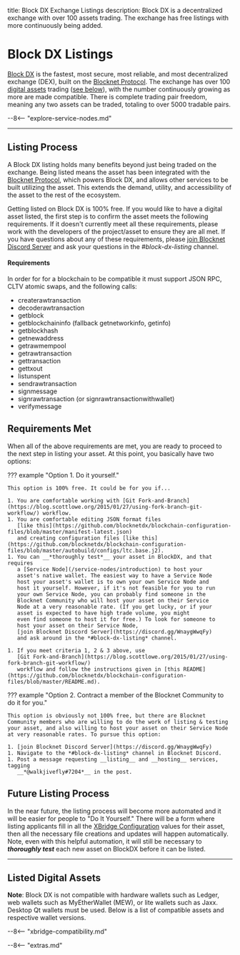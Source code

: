 title: Block DX Exchange Listings
description: Block DX is a decentralized exchange with over 100 assets trading. The exchange has free listings with more continuously being added.


# Block DX Listings
[Block DX](/blockdx/introduction) is the fastest, most secure, most reliable, and most decentralized exchange (DEX), built on the [Blocknet Protocol](/project/introduction). The exchange has over 100 [digital assets](/resources/glossary/#digital-asset) trading ([see below](/blockdx/listings/#listed-digital-assets)), with the number continuously growing as more are made compatible. There is complete trading pair freedom, meaning any two assets can be traded, totaling to over 5000 tradable pairs.

--8<-- "explore-service-nodes.md"

---

## Listing Process
A Block DX listing holds many benefits beyond just being traded on the exchange. Being listed means the asset has been integrated with the [Blocknet Protocol](/project/introduction), which powers Block DX, and allows other services to be built utilizing the asset. This extends the demand, utility, and accessibility of the asset to the rest of the ecosystem.

Getting listed on Block DX is 100% free. If you would like to have a
digital asset listed, the first step is to confirm the asset meets the following
requirements. If it doesn't currently meet all these requirements, please work with
the developers of the project/asset to ensure they
are all met. If you have questions about any of these requirements, please
[join Blocknet Discord Server](https://discord.gg/WnaygWwqFy) and ask your
questions in the *#block-dx-listing* channel.

#### Requirements
In order for for a blockchain to be compatible it must support JSON RPC, CLTV atomic swaps, and the following calls:

* createrawtransaction
* decoderawtransaction
* getblock
* getblockchaininfo (fallback getnetworkinfo, getinfo)
* getblockhash
* getnewaddress
* getrawmempool
* getrawtransaction
* gettransaction
* gettxout
* listunspent
* sendrawtransaction
* signmessage
* signrawtransaction (or signrawtransactionwithwallet)
* verifymessage

##  Requirements Met
When all of the above requirements are met,
you are ready to proceed to the next step in listing your asset. At this point, you basically have two options:

??? example "Option 1. Do it yourself."

	This option is 100% free. It could be for you if...

	1. You are comfortable working with [Git Fork-and-Branch](https://blog.scottlowe.org/2015/01/27/using-fork-branch-git-workflow/) workflow.
	1. You are comfortable editing JSON format files
       [like this](https://github.com/blocknetdx/blockchain-configuration-files/blob/master/manifest-latest.json)
       and creating configuration files [like this](https://github.com/blocknetdx/blockchain-configuration-files/blob/master/autobuild/configs/ltc.base.j2).
	1. You can __*thoroughly test*__ your asset in BlockDX, and that requires
       a [Service Node](/service-nodes/introduction) to host your
       asset's native wallet. The easiest way to have a Service Node
       host your asset's wallet is to own your own Service Node and
       host it yourself. However, if it's not feasible for you to run
       your own Service Node, you can probably find someone in the
       Blocknet Community who will host your asset on their Service
       Node at a very reasonable rate. (If you get lucky, or if your
       asset is expected to have high trade volume, you might
       even find someone to host it for free.) To look for someone to
       host your asset on their Service Node,
       [join Blocknet Discord Server](https://discord.gg/WnaygWwqFy)
       and ask around in the *#block-dx-listing* channel.

	1. If you meet criteria 1, 2 & 3 above, use
       [Git Fork-and-Branch](https://blog.scottlowe.org/2015/01/27/using-fork-branch-git-workflow/)
       workflow and follow the instructions given in [this README](https://github.com/blocknetdx/blockchain-configuration-files/blob/master/README.md).

??? example "Option 2. Contract a member of the Blocknet Community to do it for you."

	This option is obviously not 100% free, but there are Blocknet Community members who are willing to do the work of listing & testing your asset, and also willing to host your asset on their Service Node at very reasonable rates. To pursue this option:

	1. [join Blocknet Discord Server](https://discord.gg/WnaygWwqFy)
	1. Navigate to the *#block-dx-listing* channel in Blocknet Discord.
	1. Post a message requesting __listing__ and __hosting__ services, tagging
       __*@walkjivefly#7204*__ in the post.

## Future Listing Process
In the near future, the listing process will become more automated and it
will be easier for people to "Do It Yourself." There will be a form
where listing applicants fill in all the
[XBridge Configuration](/protocol/xbridge/setup) values for their
asset, then all the necessary file creations and updates will happen
automatically. Note, even with this helpful automation, it will still
be necessary to __*thoroughly test*__ each new asset
on BlockDX before it can be listed.

---

## Listed Digital Assets
**Note**: Block DX is not compatible with hardware wallets such as Ledger, web wallets such as MyEtherWallet (MEW), or lite wallets such as Jaxx. Desktop Qt wallets must be used. Below is a list of compatible assets and respective wallet versions. 

--8<-- "xbridge-compatibility.md"









<script type="text/javascript">
// read instructions for related links in ../snippets/extras.md
var relatedLinks = [];
</script>

--8<-- "extras.md"





